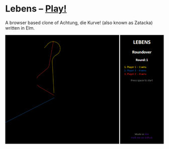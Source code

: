 # Lebens – [Play!](http://gbark.github.io/lebens)

A browser based clone of Achtung, die Kurve! (also known as Zatacka) written in Elm.

![screenshot](screenshot.png)
